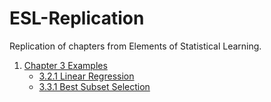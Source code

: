 # ESL-Replication
Replication of chapters from Elements of Statistical Learning.

1. [Chapter 3 Examples](Chapter%203%20Examples)
    - [3.2.1 Linear Regression](Chapter%203%20Examples/OLS%203.2.1.ipynb)
    - [3.3.1 Best Subset Selection](Chapter%203%20Examples/Best-Subset%3.3.1.ipynb)

